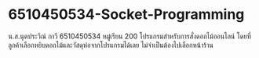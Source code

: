 # 6510450534-Socket-Programming
น.ส.นุตประวีณ์ กาวี 6510450534 หมู่เรียน 200 
โปรแกรมสำหรับการสั่งดอกไม้ออนไลน์ โดยที่ลูกค้าเลือกหยิบดอกไม้และวัสดุห่อจากโปรแกรมได้เลย ไม่จำเป็นต้องไปเลือกหน้าร้าน
